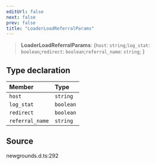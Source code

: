 ```yaml
---
editUrl: false
next: false
prev: false
title: "LoaderLoadReferralParams"
---
```


> **LoaderLoadReferralParams**: \{`host`: `string`;`log_stat`: `boolean`;`redirect`: `boolean`;`referral_name`: `string`;  }

## Type declaration

| Member | Type |
| :------ | :------ |
| `host` | `string` |
| `log_stat` | `boolean` |
| `redirect` | `boolean` |
| `referral_name` | `string` |

## Source

newgrounds.d.ts:292
